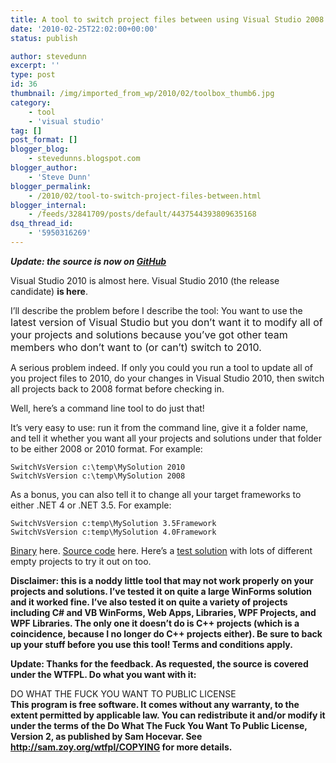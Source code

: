 ```yaml
---
title: A tool to switch project files between using Visual Studio 2008 and 2010
date: '2010-02-25T22:02:00+00:00'
status: publish

author: stevedunn
excerpt: ''
type: post
id: 36
thumbnail: /img/imported_from_wp/2010/02/toolbox_thumb6.jpg
category:
    - tool
    - 'visual studio'
tag: []
post_format: []
blogger_blog:
    - stevedunns.blogspot.com
blogger_author:
    - 'Steve Dunn'
blogger_permalink:
    - /2010/02/tool-to-switch-project-files-between.html
blogger_internal:
    - /feeds/32841709/posts/default/4437544393809635168
dsq_thread_id:
    - '5950316269'
---
```

***Update: the source is now on [GitHub](https://github.com/SteveDunn/SwitchVsVersion)***

Visual Studio 2010 is almost here. Visual Studio 2010 (the release candidate) **is here**.

I’ll describe the problem before I describe the tool: You want to use the <span style="font-size: 1rem;">latest version of Visual Studio but you don’t want it to modify all of your projects and solutions because you’ve got other team members who don’t want to (or can’t) switch to 2010.</span>

A serious problem indeed. If only you could you run a tool to update all of you project files to 2010, do your changes in Visual Studio 2010, then switch all projects back to 2008 format before checking in.

Well, here’s a command line tool to do just that!

It’s very easy to use: run it from the command line, give it a folder name, and tell it whether you want all your projects and solutions under that folder to be either 2008 or 2010 format. For example:

`SwitchVsVersion c:\temp\MySolution 2010`  
`SwitchVsVersion c:\temp\MySolution 2008`

As a bonus, you can also tell it to change all your target frameworks to either .NET 4 or .NET 3.5. For example:

`SwitchVsVersion c:temp\MySolution 3.5Framework`  
`SwitchVsVersion c:temp\MySolution 4.0Framework`

[Binary](http://sites.google.com/a/dunnhq.com/steve/SwitchVsVersion-Binary.zip?attredirects=0&d=1) here. [Source code](http://sites.google.com/a/dunnhq.com/steve/SwitchVsVersion-source.zip?attredirects=0&d=1) here. Here’s a [test solution](http://sites.google.com/a/dunnhq.com/steve/TestSolutionWithLotsOfDifferentTypeOfBlankProjects.7z?attredirects=0&d=1) with lots of different empty projects to try it out on too.

**Disclaimer: this is a noddy little tool that may not work properly on your projects and solutions. I’ve tested it on quite a large WinForms solution and it worked fine. I’ve also tested it on quite a variety of projects including C# and VB WinForms, Web Apps, Libraries, WPF Projects, and WPF Libraries. The only one it doesn’t do is C++ projects (which is a coincidence, because I no longer do C++ projects either). Be sure to back up your stuff before you use this tool! Terms and conditions apply.**

**Update: Thanks for the feedback. As requested, the source is covered under the WTFPL. Do what you want with it:**

DO WHAT THE FUCK YOU WANT TO PUBLIC LICENSE  
 **This program is free software. It comes without any warranty, to the extent permitted by applicable law. You can redistribute it and/or modify it under the terms of the Do What The Fuck You Want To Public License, Version 2, as published by Sam Hocevar. See <http://sam.zoy.org/wtfpl/COPYING> for more details.**